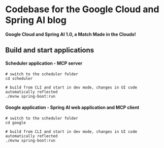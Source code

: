 # Codebase for the Google Cloud and Spring AI blog

**Google Cloud and Spring AI 1.0, a Match Made in the Clouds!** 

## Build and start applications

#### Scheduler application - MCP server
```shell
# switch to the scheduler folder
cd scheduler

# build from CLI and start in dev mode, changes in UI code automatically reflected
./mvnw spring-boot:run
```

#### Google application - Spring AI web application and MCP client
```shell
# switch to the scheduler folder
cd google

# build from CLI and start in dev mode, changes in UI code automatically reflected
./mvnw spring-boot:run
```
